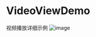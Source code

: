 # VideoViewDemo
视频播放详细示例
![image](https://github.com/g1258624735/VideoViewDemo/blob/master/%E5%8A%A8%E7%94%BB.gif)
